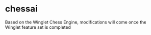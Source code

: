 # chessai

Based on the Winglet Chess Engine, modifications will come once the Winglet feature set is completed

